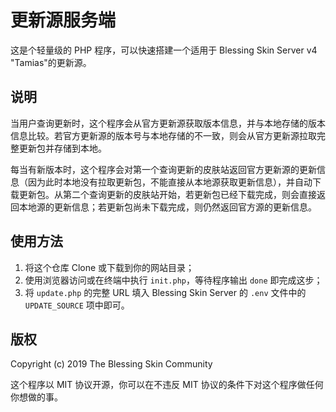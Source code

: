 # 更新源服务端

这是个轻量级的 PHP 程序，可以快速搭建一个适用于 Blessing Skin Server v4 "Tamias"的更新源。

## 说明

当用户查询更新时，这个程序会从官方更新源获取版本信息，并与本地存储的版本信息比较。若官方更新源的版本号与本地存储的不一致，则会从官方更新源拉取完整更新包并存储到本地。

每当有新版本时，这个程序会对第一个查询更新的皮肤站返回官方更新源的更新信息（因为此时本地没有拉取更新包，不能直接从本地源获取更新信息），并自动下载更新包。从第二个查询更新的皮肤站开始，若更新包已经下载完成，则会直接返回本地源的更新信息；若更新包尚未下载完成，则仍然返回官方源的更新信息。

## 使用方法

1. 将这个仓库 Clone 或下载到你的网站目录；
2. 使用浏览器访问或在终端中执行 `init.php`，等待程序输出 `done` 即完成这步；
3. 将 `update.php` 的完整 URL 填入 Blessing Skin Server 的 `.env` 文件中的 `UPDATE_SOURCE` 项中即可。

## 版权

Copyright (c) 2019 The Blessing Skin Community

这个程序以 MIT 协议开源，你可以在不违反 MIT 协议的条件下对这个程序做任何你想做的事。